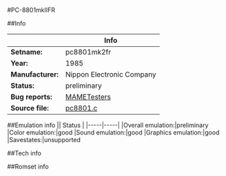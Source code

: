 #PC-8801mkIIFR

##Info

||Info|
|-----|-----|
|**Setname:**|pc8801mk2fr
|**Year:**|1985
|**Manufacturer:**|Nippon Electronic Company
|**Status:**|preliminary
|**Bug reports:**|[MAMETesters](http://mametesters.org/view_all_set.php?type=1&temporary=y&search=pc8801.c)
|**Source file:**|[pc8801.c](https://github.com/mamedev/mame/blob/master/src/mess/drivers/pc8801.c)

##Emulation info
|| Status |
|-----|-----|
|Overall emulation:|preliminary
|Color emulation:|good
|Sound emulation:|good
|Graphics emulation:|good
|Savestates:|unsupported

##Tech info

##Romset info

<!--- START OF EDITED COMMENT DO NOT TOUCH TEXT ABOVE-->
